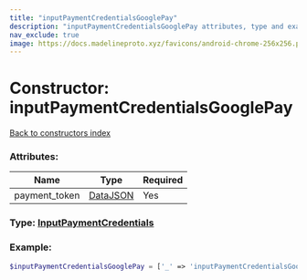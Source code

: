 ```yaml
---
title: "inputPaymentCredentialsGooglePay"
description: "inputPaymentCredentialsGooglePay attributes, type and example"
nav_exclude: true
image: https://docs.madelineproto.xyz/favicons/android-chrome-256x256.png
---
```

# Constructor: inputPaymentCredentialsGooglePay  
[Back to constructors index](/API_docs/constructors/index.html)



### Attributes:

| Name     |    Type       | Required |
|----------|---------------|----------|
|payment\_token|[DataJSON](/API_docs/types/DataJSON.html) | Yes|



### Type: [InputPaymentCredentials](/API_docs/types/InputPaymentCredentials.html)


### Example:

```php
$inputPaymentCredentialsGooglePay = ['_' => 'inputPaymentCredentialsGooglePay', 'payment_token' => DataJSON];
```  
